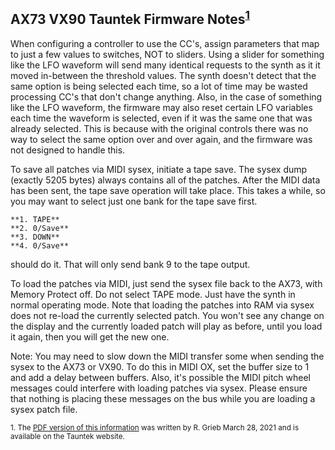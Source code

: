 ## AX73 VX90 Tauntek Firmware Notes<sup>[1](#tauntek)</sup>

When configuring a controller to use the CC's, assign parameters that map to just a few values to switches, NOT to sliders. Using a slider for something like the LFO waveform will send many identical requests to the synth as it it moved in-between the threshold values. The synth doesn't detect that the same option is being selected each time, so a lot of time may be wasted processing CC's that don't change anything. Also, in the case of something like the LFO waveform, the firmware may also reset certain LFO variables each time the waveform is selected, even if it was the same one that was already selected. This is because with the original controls there was no way to select the same option over and over again, and the firmware was not designed to handle this.

To save all patches via MIDI sysex, initiate a tape save. The sysex dump (exactly 5205 bytes) always contains all of the patches. After the MIDI data has been sent, the tape save operation will take place. This takes a while, so you may want to select just one bank for the tape save first.

```
**1. TAPE**
**2. 0/Save**
**3. DOWN**
**4. 0/Save**
```

should do it. That will only send bank 9 to the tape output.

To load the patches via MIDI, just send the sysex file back to the AX73, with Memory Protect off. Do not select TAPE mode. Just have the synth in normal operating mode. Note that loading the patches into RAM via sysex does not re-load the currently selected patch. You won't see any change on the display and the currently loaded patch will play as before, until you load it again, then you will get the new one.

Note: You may need to slow down the MIDI transfer some when sending the sysex to the AX73 or VX90. To do this in MIDI OX, set the buffer size to 1 and add a delay between buffers. Also, it's possible the MIDI pitch wheel messages could interfere with loading patches via sysex. Please ensure that nothing is placing these messages on the bus while you are loading a sysex patch file.

<sub><a name="tauntek">1.</a> The [PDF version of this information](http://www.tauntek.com/ax73ccmap.pdf) was written by R. Grieb March 28, 2021 and is available on the Tauntek website.</sub>
